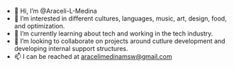 - 👋 Hi, I’m @Araceli-L-Medina
- 👀 I’m interested in different cultures, languages, music, art, design, food, and optimization.
- 🌱 I’m currently learning about tech and working in the tech industry.
- 💞️ I’m looking to collaborate on projects around cutlure development and developing internal support structures.
- 📫 I can be reached at aracelimedinamsw@gmail.com

<!---
Araceli-L-Medina/Araceli-L-Medina is a ✨ special ✨ repository because its `README.md` (this file) appears on your GitHub profile.
You can click the Preview link to take a look at your changes.
--->
